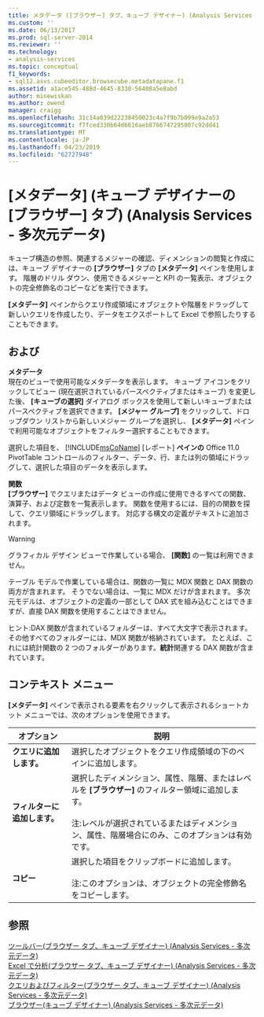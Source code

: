 ```yaml
---
title: メタデータ ([ブラウザー] タブ、キューブ デザイナー) (Analysis Services - 多次元データ) |Microsoft Docs
ms.custom: ''
ms.date: 06/13/2017
ms.prod: sql-server-2014
ms.reviewer: ''
ms.technology:
- analysis-services
ms.topic: conceptual
f1_keywords:
- sql12.asvs.cubeeditor.browsecube.metadatapane.f1
ms.assetid: a1ace545-488d-4645-8330-56408a5e8abd
author: minewiskan
ms.author: owend
manager: craigg
ms.openlocfilehash: 31c14a039d22238450023c4a7f9b7b099e9a2a53
ms.sourcegitcommit: f7fced330b64d6616aeb8766747295807c92dd41
ms.translationtype: MT
ms.contentlocale: ja-JP
ms.lasthandoff: 04/23/2019
ms.locfileid: "62727948"
---
```

# <a name="metadata-browser-tab-cube-designer-analysis-services---multidimensional-data"></a>[メタデータ] (キューブ デザイナーの [ブラウザー] タブ) (Analysis Services - 多次元データ)
  キューブ構造の参照、関連するメジャーの確認、ディメンションの閲覧と作成には、キューブ デザイナーの **[ブラウザー]** タブの **[メタデータ]** ペインを使用します。 階層のドリル ダウン、使用できるメジャーと KPI の一覧表示、オブジェクトの完全修飾名のコピーなどを実行できます。  
  
 **[メタデータ]** ペインからクエリ作成領域にオブジェクトや階層をドラッグして新しいクエリを作成したり、データをエクスポートして Excel で参照したりすることもできます。  
  
## <a name="options"></a>および  
 **メタデータ**  
 現在のビューで使用可能なメタデータを表示します。 キューブ アイコンをクリックしてビュー (現在選択されているパースペクティブまたはキューブ) を変更した後、 **[キューブの選択]** ダイアログ ボックスを使用して新しいキューブまたはパースペクティブを選択できます。 **[メジャー グループ]** をクリックして、ドロップダウン リストから新しいメジャー グループを選択し、 **[メタデータ]** ペインで利用可能なオブジェクトをフィルター選択することもできます。  
  
 選択した項目を、 [!INCLUDE[msCoName](../includes/msconame-md.md)] [レポート] **ペインの** Office 11.0 PivotTable コントロールのフィルター、データ、行、または列の領域にドラッグして、選択した項目のデータを表示します。  
  
 **関数**  
 **[ブラウザー]** でクエリまたはデータ ビューの作成に使用できるすべての関数、演算子、および定数を一覧表示します。 関数を使用するには、目的の関数を探して、クエリ領域にドラッグします。 対応する構文の定義がテキストに追加されます。  
  
> [!WARNING]  
>  グラフィカル デザイン ビューで作業している場合、 **[関数]** の一覧は利用できません。  
  
 テーブル モデルで作業している場合は、関数の一覧に MDX 関数と DAX 関数の両方が含まれます。 そうでない場合は、一覧に MDX だけが含まれます。 多次元モデルは、オブジェクトの定義の一部として DAX 式を組み込むことはできますが、直接 DAX 関数を使用することはできません。  
  
 ヒント:DAX 関数が含まれているフォルダーは、すべて大文字で表示されます。 その他すべてのフォルダーには、MDX 関数が格納されています。 たとえば、これには統計関数の 2 つのフォルダーがあります。**統計**関連する DAX 関数が含まれています。  
  
## <a name="context-menu"></a>コンテキスト メニュー  
 **[メタデータ]** ペインで表示される要素を右クリックして表示されるショートカット メニューでは、次のオプションを使用できます。  
  
|オプション|説明|  
|------------|-----------------|  
|**クエリに追加します。**|選択したオブジェクトをクエリ作成領域の下のペインに追加します。|  
|**フィルターに追加します。**|選択したディメンション、属性、階層、またはレベルを **[ブラウザー]** のフィルター領域に追加します。<br /><br /> 注:レベルが選択されているまたはディメンション、属性、階層場合にのみ、このオプションは有効です。|  
|**コピー**|選択した項目をクリップボードに追加します。<br /><br /> 注:このオプションは、オブジェクトの完全修飾名をコピーします。|  
  
## <a name="see-also"></a>参照  
 [ツールバー&#40;ブラウザー タブ、キューブ デザイナー&#41; &#40;Analysis Services - 多次元データ&#41;](toolbar-browser-tab-cube-designer-analysis-services-multidimensional-data.md)   
 [Excel で分析&#40;ブラウザー タブ、キューブ デザイナー&#41; &#40;Analysis Services - 多次元データ&#41;](analyze-in-excel-browser-cube-designer-analysis-services-multidimensional-data.md)   
 [クエリおよびフィルター&#40;ブラウザー タブ、キューブ デザイナー&#41; &#40;Analysis Services - 多次元データ&#41;](query-filter-browser-cube-designer-analysis-services-multidimensional-data.md)   
 [ブラウザー&#40;キューブ デザイナー&#41; &#40;Analysis Services - 多次元データ&#41;](browser-cube-designer-analysis-services-multidimensional-data.md)  
  
  
